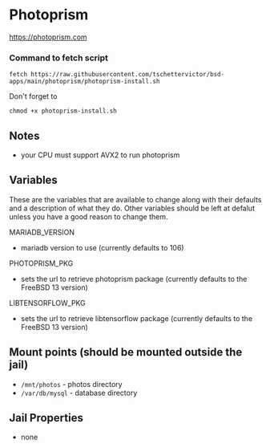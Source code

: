 # Photoprism
https://photoprism.com

### Command to fetch script
```
fetch https://raw.githubusercontent.com/tschettervictor/bsd-apps/main/photoprism/photoprism-install.sh
```

Don't forget to
```
chmod +x photoprism-install.sh
```

## Notes
  - your CPU must support AVX2 to run photoprism

## Variables
These are the variables that are available to change along with their defaults and a description of what they do.
Other variables should be left at defalut unless you have a good reason to change them.

MARIADB_VERSION
  - mariadb version to use (currently defaults to 106)

PHOTOPRISM_PKG 
  - sets the url to retrieve photoprism package (currently defaults to the FreeBSD 13 version)

LIBTENSORFLOW_PKG
  - sets the url to retrieve libtensorflow package (currently defaults to the FreeBSD 13 version)

## Mount points (should be mounted outside the jail)
  - `/mnt/photos` - photos directory
  - `/var/db/mysql` - database directory

## Jail Properties
  - none
